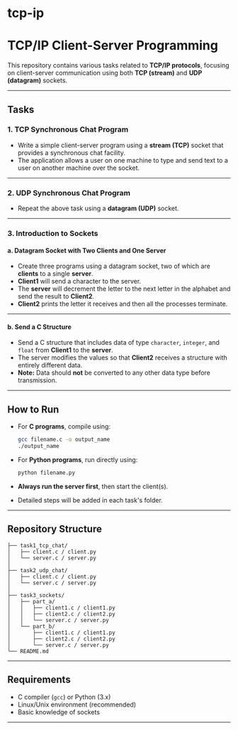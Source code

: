 # tcp-ip


# TCP/IP Client-Server Programming

This repository contains various tasks related to **TCP/IP protocols**, focusing on client-server communication using both **TCP (stream)** and **UDP (datagram)** sockets.

---

## **Tasks**

### **1. TCP Synchronous Chat Program**
- Write a simple client-server program using a **stream (TCP)** socket that provides a synchronous chat facility.
- The application allows a user on one machine to type and send text to a user on another machine over the socket.

---

### **2. UDP Synchronous Chat Program**
- Repeat the above task using a **datagram (UDP)** socket.

---

### **3. Introduction to Sockets**

#### **a. Datagram Socket with Two Clients and One Server**
- Create three programs using a datagram socket, two of which are **clients** to a single **server**.
- **Client1** will send a character to the server.
- The **server** will decrement the letter to the next letter in the alphabet and send the result to **Client2**.
- **Client2** prints the letter it receives and then all the processes terminate.

---

#### **b. Send a C Structure**
- Send a C structure that includes data of type `character`, `integer`, and `float` from **Client1** to the **server**.
- The server modifies the values so that **Client2** receives a structure with entirely different data.
- **Note:** Data should **not** be converted to any other data type before transmission.

---

## **How to Run**
- For **C programs**, compile using:
  ```bash
  gcc filename.c -o output_name
  ./output_name


* For **Python programs**, run directly using:

  ```bash
  python filename.py
  ```
* **Always run the server first**, then start the client(s).
* Detailed steps will be added in each task's folder.

---

## **Repository Structure**

```
├── task1_tcp_chat/
│   ├── client.c / client.py
│   └── server.c / server.py
│
├── task2_udp_chat/
│   ├── client.c / client.py
│   └── server.c / server.py
│
├── task3_sockets/
│   ├── part_a/
│   │   ├── client1.c / client1.py
│   │   ├── client2.c / client2.py
│   │   └── server.c / server.py
│   └── part_b/
│       ├── client1.c / client1.py
│       ├── client2.c / client2.py
│       └── server.c / server.py
└── README.md
```

---

## **Requirements**

* C compiler (`gcc`) or Python (3.x)
* Linux/Unix environment (recommended)
* Basic knowledge of sockets

---



